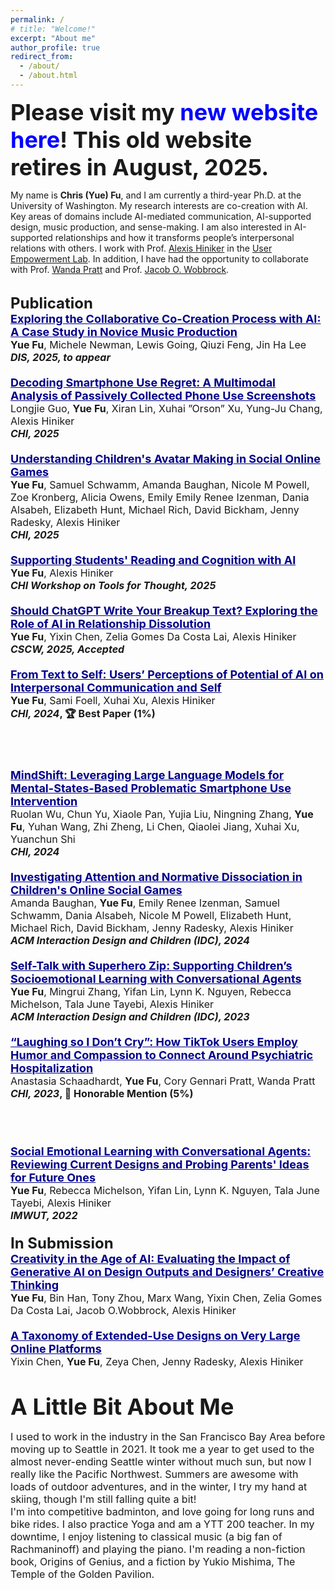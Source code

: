 ```yaml
---
permalink: /
# title: "Welcome!"
excerpt: "About me"
author_profile: true
redirect_from:
  - /about/
  - /about.html
---
```


<div style="font-size:36px; font-weight: bold;">
  Please visit my <a href="https://chrisyuefu.com" style="text-decoration: none; color: blue;">new website here</a>! This old website retires in August, 2025.
</div>

<!-- <div style="font-size:36px; font-weight: bold;">Welcome!</div> -->


My name is <strong>Chris (Yue) Fu</strong>, and I am currently a third-year Ph.D. at the University of Washington. My research interests are co-creation with AI. Key areas of domains include AI-mediated communication, AI-supported design, music production, and sense-making. I am also interested in AI-supported relationships and how it transforms people’s interpersonal relations with others. I work with Prof. [Alexis Hiniker](https://www.alexishiniker.com/) in the [User Empowerment Lab](https://www.userempowerment.org/). In addition, I have had the opportunity to collaborate with Prof. [Wanda Pratt](https://ischool.uw.edu/people/faculty/profile/wpratt) and Prof. [Jacob O. Wobbrock](https://faculty.washington.edu/wobbrock/). 

<!-- Before embarking on this fulfilling research journey, I spent several years in the industry as a project manager and designer. My recent work revolves around understanding the impact of technology use on interpersonal relationships and exploring how AI can support and enhance communication and emotional wellbeing for individuals. Please feel free to explore my website to learn more about my research and ongoing projects. -->



<br/>

<div style= "font-size:24px; font-weight: bold;">
Publication</div>

<!-- Music -->
<div style= "font-size:18px; font-weight: bold;">
<a style=" color:#00008B" href="https://arxiv.org/abs/2501.15276">Exploring the Collaborative Co-Creation Process with AI: A Case Study in Novice Music Production</a>
</div>
<div style= "font-size:16px; font-weight: normal;">
<strong>Yue Fu</strong>, Michele Newman, Lewis Going, Qiuzi Feng, Jin Ha Lee
</div>
<div style="font-size:16px; font-weight: bold;">
<span style="font-style: italic;">DIS, 2025, to appear</span>
<br/><br/>




<!-- LLM Screenshot -->
<div style= "font-size:18px; font-weight: bold;">
<a style=" color:#00008B" href="https://arxiv.org/abs/2410.11354">Decoding Smartphone Use Regret: A Multimodal Analysis of Passively Collected Phone Use Screenshots</a>
</div>
<div style= "font-size:16px; font-weight: normal;">
Longjie Guo, <strong>Yue Fu</strong>, Xiran Lin, Xuhai ”Orson” Xu, Yung-Ju Chang, Alexis Hiniker
</div>
<div style="font-size:16px; font-weight: bold;">
<span style="font-style: italic;">CHI, 2025</span>
<br/><br/>



<!-- Avatar -->
<div style= "font-size:18px; font-weight: bold;">
<a style=" color:#00008B" href="https://arxiv.org/pdf/2502.18705">Understanding Children's Avatar Making in Social Online Games</a>
</div>
<div style= "font-size:16px; font-weight: normal;">
<strong>Yue Fu</strong>, Samuel Schwamm, Amanda Baughan, Nicole M Powell, Zoe Kronberg, Alicia
Owens, Emily Emily Renee Izenman, Dania Alsabeh, Elizabeth Hunt, Michael Rich,
David Bickham, Jenny Radesky, Alexis Hiniker
</div>
<div style="font-size:16px; font-weight: bold;">
<span style="font-style: italic;">CHI, 2025</span>
<br/><br/>

<!-- Students' Reading -->
<div style= "font-size:18px; font-weight: bold;">
<a style=" color:#00008B" href="https://arxiv.org/pdf/2504.13900">Supporting Students' Reading and Cognition with AI</a>
</div>
<div style= "font-size:16px; font-weight: normal;">
<strong>Yue Fu</strong>, Alexis Hiniker
</div>
<div style="font-size:16px; font-weight: bold;">
<span style="font-style: italic;">CHI Workshop on Tools for Thought, 2025</span>
<br/><br/>

<!-- Breakup Paper -->
<div style= "font-size:18px; font-weight: bold;">
<a style=" color:#00008B" href="https://arxiv.org/pdf/2502.18705">Should ChatGPT Write Your Breakup Text? Exploring the Role of AI in Relationship Dissolution</a>
</div>
<div style= "font-size:16px; font-weight: normal;">
<strong>Yue Fu</strong>, Yixin Chen, Zelia Gomes Da Costa Lai, Alexis Hiniker
<div style="font-size:16px; font-weight: bold;">
<span style="font-style: italic;">CSCW, 2025, Accepted</span>
<br/><br/>

<!-- AIMC Paper -->
<div style= "font-size:18px; font-weight: bold;">
<a style=" color:#00008B" href="https://arxiv.org/pdf/2310.03976.pdf">From Text to Self: Users’ Perceptions of Potential of AI on Interpersonal Communication and Self</a>
</div>
<div style= "font-size:16px; font-weight: normal;">
<strong>Yue Fu</strong>, Sami Foell, Xuhai Xu, Alexis Hiniker
</div>
<div style="font-size:16px; font-weight: bold;">
<span style="font-style: italic;">CHI, 2024</span>, <strong>🏆 Best Paper (1%)<strong/>




<br/><br/>

<!-- LLM Paper -->
<div style= "font-size:18px; font-weight: bold;">
<a style=" color:#00008B" href="https://arxiv.org/pdf/2309.16639.pdf">MindShift: Leveraging Large Language Models for Mental-States-Based Problematic Smartphone Use Intervention</a>
</div>
<div style= "font-size:16px; font-weight: normal;">
Ruolan Wu, Chun Yu, Xiaole Pan, Yujia Liu, Ningning Zhang, <strong>Yue Fu</strong>, Yuhan Wang, Zhi Zheng, Li Chen, Qiaolei Jiang, Xuhai Xu, Yuanchun Shi

<div style= "font-size:16px; font-style: italic;font-weight: bold;">
CHI, 2024  
</div>

<br/>

<!-- Dissociation -->
<div style= "font-size:18px; font-weight: bold;">
<a style=" color:#00008B" href="https://dl.acm.org/doi/pdf/10.1145/3628516.3655808">Investigating Attention and Normative Dissociation in Children's Online Social Games
</a>
</div>
<div style= "font-size:16px; font-weight: normal;">
Amanda Baughan, <strong>Yue Fu</strong>, Emily Renee Izenman, Samuel Schwamm, Dania Alsabeh, Nicole M Powell, Elizabeth Hunt, Michael Rich, David Bickham, Jenny Radesky, Alexis Hiniker
  
<div style= "font-size:16px; font-style: italic;font-weight: bold;">
ACM Interaction Design and Children (IDC), 2024 
</div>

<br/>

<!-- Selftalk Paper -->
<div style= "font-size:18px; font-weight: bold;">
<a style=" color:#00008B" href="https://dl.acm.org/doi/pdf/10.1145/3585088.3589376">Self-Talk with Superhero Zip: Supporting Children’s Socioemotional Learning with Conversational Agents</a>
</div>
<div style= "font-size:16px; font-weight: normal;">
<strong>Yue Fu</strong>, Mingrui Zhang, Yifan Lin, Lynn K. Nguyen, Rebecca Michelson, Tala June Tayebi, Alexis Hiniker

<div style= "font-size:16px; font-style: italic;font-weight: bold;">
ACM Interaction Design and Children (IDC), 2023 
</div>

<br/>

<!-- Mental Health and Tiktok Paper -->

<div style= "font-size:18px; font-weight: bold;">
<a style=" color:#00008B" href="https://dl.acm.org/doi/pdf/10.1145/3544548.3581559">“Laughing so I Don’t Cry”: How TikTok Users Employ Humor and Compassion to Connect Around Psychiatric Hospitalization</a>
</div>
<div style= "font-size:16px; font-weight: normal;">
Anastasia Schaadhardt, <strong>Yue Fu</strong>, Cory Gennari Pratt, Wanda Pratt

<div style="font-size:16px; font-weight: bold;">
<span style="font-style: italic;">CHI, 2023</span>, <strong>🏅 Honorable Mention (5%)<strong/>


<br/><br/>

<!-- SEL Qualitative Paper -->
<div style= "font-size:18px; font-weight: bold;">
<a style=" color:#00008B" href="https://dl.acm.org/doi/pdf/10.1145/3534622">Social Emotional Learning with Conversational Agents: Reviewing Current Designs and Probing Parents' Ideas for Future Ones</a>
</div>
<div style= "font-size:16px; font-weight: normal;">
<strong>Yue Fu</strong>, Rebecca Michelson, Yifan Lin, Lynn K. Nguyen, Tala June Tayebi, Alexis Hiniker

<div style= "font-size:16px; font-style: italic;font-weight: bold;">
IMWUT, 2022
</div>

<br/>


<div style= "font-size:24px; font-weight: bold;"> In Submission</div> 
  


<!-- AI + creativity -->
<div style= "font-size:18px; font-weight: bold;">
<a style=" color:#00008B" href="https://arxiv.org/abs/2411.00168">Creativity in the Age of AI: Evaluating the Impact of Generative AI on Design Outputs and Designers’ Creative Thinking</a>
</div>
<div style= "font-size:16px; font-weight: normal;">
<strong>Yue Fu</strong>, Bin Han, Tony Zhou, Marx Wang, Yixin Chen, Zelia Gomes Da Costa Lai,
Jacob O.Wobbrock, Alexis Hiniker
<br/><br/>
  
<!-- Extended Use -->
<div style= "font-size:18px; font-weight: bold;">
<a style=" color:#00008B" href="https://arxiv.org/abs/2411.12083">A Taxonomy of Extended-Use Designs on Very Large Online Platforms </a>
</div>
<div style= "font-size:16px; font-weight: normal;">
Yixin Chen, <strong>Yue Fu</strong>, Zeya Chen, Jenny Radesky, Alexis Hiniker
<br/><br/>
<!-- End of the paper -->

<br/>



<!-- about me explanation -->
<div style= "font-size:36px; font-weight: bold;">
A Little Bit About Me</div>
<div >

I used to work in the industry in the San Francisco Bay Area before moving up to Seattle in 2021. It took me a year to get used to the almost never-ending Seattle winter without much sun, but now I really like the Pacific Northwest. Summers are awesome with loads of outdoor adventures, and in the winter, I try my hand at skiing, though I'm still falling quite a bit!
<br/>
I'm into competitive badminton, and love going for long runs and bike rides. I also practice Yoga and am a YTT 200 teacher. In my downtime, I enjoy listening to classical music (a big fan of Rachmaninoff) and playing the piano. I'm reading a non-fiction book, Origins of Genius, and a fiction by Yukio Mishima, The Temple of the Golden Pavilion.

</div>

<!-- [Social Emotional Learning with Conversational Agents: Reviewing Current Designs and Probing Parents' Ideas for Future Ones](https://dl.acm.org/doi/pdf/10.1145/3534622)

Yue Fu, Rebecca Michelson, Yifan Lin, Lynn K. Nguyen, Tala June Tayebi, and Alexis Hiniker
IMWUT, 2022 -->

<!-- Like many other Jekyll-based GitHub Pages templates, academicpages makes you separate the website's content from its form. The content & metadata of your website are in structured markdown files, while various other files constitute the theme, specifying how to transform that content & metadata into HTML pages. You keep these various markdown (.md), YAML (.yml), HTML, and CSS files in a public GitHub repository. Each time you commit and push an update to the repository, the [GitHub pages](https://pages.github.com/) service creates static HTML pages based on these files, which are hosted on GitHub's servers free of charge.

Many of the features of dynamic content management systems (like Wordpress) can be achieved in this fashion, using a fraction of the computational resources and with far less vulnerability to hacking and DDoSing. You can also modify the theme to your heart's content without touching the content of your site. If you get to a point where you've broken something in Jekyll/HTML/CSS beyond repair, your markdown files describing your talks, publications, etc. are safe. You can rollback the changes or even delete the repository and start over -- just be sure to save the markdown files! Finally, you can also write scripts that process the structured data on the site, such as [this one](https://github.com/academicpages/academicpages.github.io/blob/master/talkmap.ipynb) that analyzes metadata in pages about talks to display [a map of every location you've given a talk](https://academicpages.github.io/talkmap.html). -->

<!-- Getting started

1. Register a GitHub account if you don't have one and confirm your e-mail (required!)
1. Fork [this repository](https://github.com/academicpages/academicpages.github.io) by clicking the "fork" button in the top right.
1. Go to the repository's settings (rightmost item in the tabs that start with "Code", should be below "Unwatch"). Rename the repository "[your GitHub username].github.io", which will also be your website's URL.
1. Set site-wide configuration and create content & metadata (see below -- also see [this set of diffs](http://archive.is/3TPas) showing what files were changed to set up [an example site](https://getorg-testacct.github.io) for a user with the username "getorg-testacct")
1. Upload any files (like PDFs, .zip files, etc.) to the files/ directory. They will appear at https://[your GitHub username].github.io/files/example.pdf.
1. Check status by going to the repository settings, in the "GitHub pages" section

## Site-wide configuration

The main configuration file for the site is in the base directory in [\_config.yml](https://github.com/academicpages/academicpages.github.io/blob/master/_config.yml), which defines the content in the sidebars and other site-wide features. You will need to replace the default variables with ones about yourself and your site's github repository. The configuration file for the top menu is in [\_data/navigation.yml](https://github.com/academicpages/academicpages.github.io/blob/master/_data/navigation.yml). For example, if you don't have a portfolio or blog posts, you can remove those items from that navigation.yml file to remove them from the header.

## Create content & metadata

For site content, there is one markdown file for each type of content, which are stored in directories like \_publications, \_talks, \_posts, \_teaching, or \_pages. For example, each talk is a markdown file in the [\_talks directory](https://github.com/academicpages/academicpages.github.io/tree/master/_talks). At the top of each markdown file is structured data in YAML about the talk, which the theme will parse to do lots of cool stuff. The same structured data about a talk is used to generate the list of talks on the [Talks page](https://academicpages.github.io/talks), each [individual page](https://academicpages.github.io/talks/2012-03-01-talk-1) for specific talks, the talks section for the [CV page](https://academicpages.github.io/cv), and the [map of places you've given a talk](https://academicpages.github.io/talkmap.html) (if you run this [python file](https://github.com/academicpages/academicpages.github.io/blob/master/talkmap.py) or [Jupyter notebook](https://github.com/academicpages/academicpages.github.io/blob/master/talkmap.ipynb), which creates the HTML for the map based on the contents of the \_talks directory).

**Markdown generator**

I have also created [a set of Jupyter notebooks](https://github.com/academicpages/academicpages.github.io/tree/master/markdown_generator) that converts a CSV containing structured data about talks or presentations into individual markdown files that will be properly formatted for the academicpages template. The sample CSVs in that directory are the ones I used to create my own personal website at stuartgeiger.com. My usual workflow is that I keep a spreadsheet of my publications and talks, then run the code in these notebooks to generate the markdown files, then commit and push them to the GitHub repository.

## How to edit your site's GitHub repository

Many people use a git client to create files on their local computer and then push them to GitHub's servers. If you are not familiar with git, you can directly edit these configuration and markdown files directly in the github.com interface. Navigate to a file (like [this one](https://github.com/academicpages/academicpages.github.io/blob/master/_talks/2012-03-01-talk-1.md) and click the pencil icon in the top right of the content preview (to the right of the "Raw | Blame | History" buttons). You can delete a file by clicking the trashcan icon to the right of the pencil icon. You can also create new files or upload files by navigating to a directory and clicking the "Create new file" or "Upload files" buttons.

Example: editing a markdown file for a talk
![Editing a markdown file for a talk](/images/editing-talk.png)

## For more info

More info about configuring academicpages can be found in [the guide](https://academicpages.github.io/markdown/). The [guides for the Minimal Mistakes theme](https://mmistakes.github.io/minimal-mistakes/docs/configuration/) (which this theme was forked from) might also be helpful. -->
